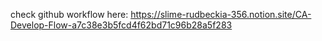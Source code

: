 
check github workflow here:
https://slime-rudbeckia-356.notion.site/CA-Develop-Flow-a7c38e3b5fcd4f62bd71c96b28a5f283
